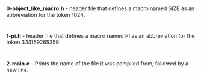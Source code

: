 #
**0-object_like_macro.h** - header file that defines a macro named SIZE as an abbreviation for the token 1024.
#
**1-pi.h** - header file that defines a macro named PI as an abbreviation for the token 3.14159265359.
#
**2-main.c** - Prints the name of the file it was compiled from, followed by a new line.
#
